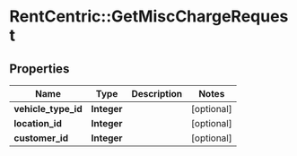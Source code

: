 # RentCentric::GetMiscChargeRequest

## Properties
Name | Type | Description | Notes
------------ | ------------- | ------------- | -------------
**vehicle_type_id** | **Integer** |  | [optional] 
**location_id** | **Integer** |  | [optional] 
**customer_id** | **Integer** |  | [optional] 


